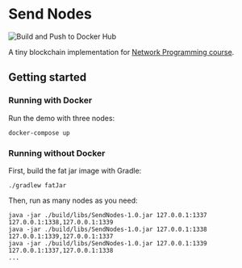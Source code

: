 # Send Nodes

![Build and Push to Docker Hub](https://github.com/mmoschenskikh/SendNodes/actions/workflows/docker-build-and-push.yml/badge.svg?branch=master)

A tiny blockchain implementation
for [Network Programming course](https://github.com/SemenMartynov/Software-Engineering-2022/blob/main/NetworkProgrammingTask.md).

## Getting started

### Running with Docker

Run the demo with three nodes:

```
docker-compose up
```

### Running without Docker

First, build the fat jar image with Gradle:

```
./gradlew fatJar
```

Then, run as many nodes as you need:

```
java -jar ./build/libs/SendNodes-1.0.jar 127.0.0.1:1337 127.0.0.1:1338,127.0.0.1:1339
java -jar ./build/libs/SendNodes-1.0.jar 127.0.0.1:1338 127.0.0.1:1339,127.0.0.1:1337
java -jar ./build/libs/SendNodes-1.0.jar 127.0.0.1:1339 127.0.0.1:1337,127.0.0.1:1338
...
```
